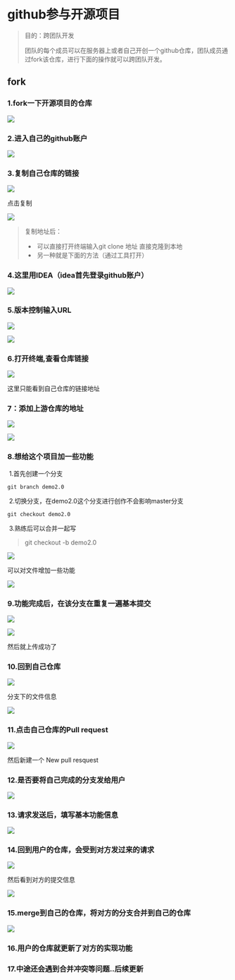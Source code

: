 # github参与开源项目

>目的：跨团队开发
>
>团队的每个成员可以在服务器上或者自己开创一个github仓库，团队成员通过fork该仓库，进行下面的操作就可以跨团队开发。

## fork

### 1.fork一下开源项目的仓库

![](D:\Otherfile\git\Snipaste_2022-11-11_18-13-24.png)

### 2.进入自己的github账户

![](D:\Otherfile\git\Snipaste_2022-11-11_18-14-39.png)

### 3.复制自己仓库的链接

![](D:\Otherfile\git\Snipaste_2022-11-11_18-18-38.png)

点击复制

![](D:\Otherfile\git\Snipaste_2022-11-11_18-19-55.png)

> 复制地址后：
>
> - ​	可以直接打开终端输入git clone 地址 直接克隆到本地
> - ​	另一种就是下面的方法（通过工具打开）

### 4.这里用IDEA（idea首先登录github账户）

![](D:\Otherfile\git\QQ截图20221111182317.jpg)

### 5.版本控制输入URL

![](D:\Otherfile\git\QQ截图20221111182405.jpg)

![](D:\Otherfile\git\QQ截图20221111182454.jpg)

### 6.打开终端,查看仓库链接

![](D:\Otherfile\git\QQ截图20221111182745.jpg)

这里只能看到自己仓库的链接地址

### 7：添加上游仓库的地址

![](github参与开源项目/Snipaste_2022-11-11_18-32-59.png)

![](github参与开源项目/QQ截图20221111183445.jpg)

### 8.想给这个项目加一些功能

​	1.首先创建一个分支

```
git branch demo2.0
```

​	2.切换分支，在demo2.0这个分支进行创作不会影响master分支

```
git checkout demo2.0
```

​	3.熟练后可以合并一起写

>git checkout -b demo2.0

![](github参与开源项目/QQ截图20221111183959.jpg)

  可以对文件增加一些功能

![](github参与开源项目/QQ截图20221111184145.jpg)

### 9.功能完成后，在该分支在重复一遍基本提交

![](github参与开源项目/1.jpg)

![](github参与开源项目/2.jpg)

然后就上传成功了

### 10.回到自己仓库

![](github参与开源项目/Snipaste_2022-11-11_18-48-27.png)

分支下的文件信息

![](github参与开源项目/QQ截图20221111184915.jpg)

###  11.点击自己仓库的Pull request

![](github参与开源项目/Snipaste_2022-11-11_18-55-34.png)

然后新建一个 New pull resquest

### 12.是否要将自己完成的分支发给用户

![](github参与开源项目/Snipaste_2022-11-11_18-56-40.png)

### 13.请求发送后，填写基本功能信息

![](github参与开源项目/Snipaste_2022-11-11_18-58-20.png)

### 14.回到用户的仓库，会受到对方发过来的请求

![](github参与开源项目/Snipaste_2022-11-11_18-59-11.png)

然后看到对方的提交信息

![](github参与开源项目/Snipaste_2022-11-11_18-59-39.png)

### 15.merge到自己的仓库，将对方的分支合并到自己的仓库

![](github参与开源项目/Snipaste_2022-11-11_19-09-34.png)

### 16.用户的仓库就更新了对方的实现功能

### 17.中途还会遇到合并冲突等问题..后续更新